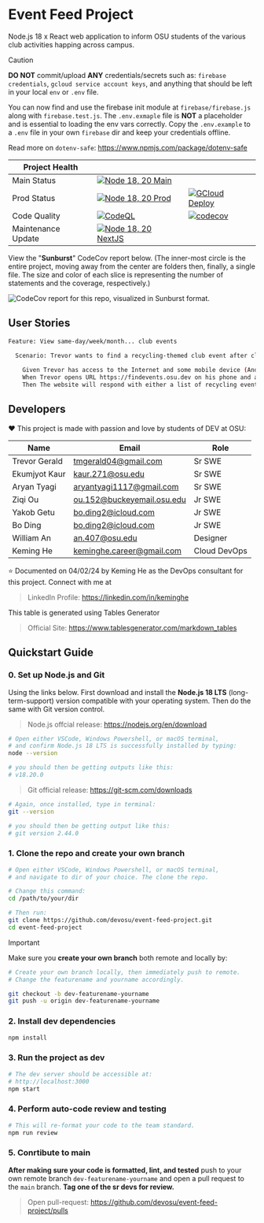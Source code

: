 # Event Feed Project

Node.js 18 x React web application to inform OSU students of the various club activities happing across campus. 

> [!CAUTION]
> **DO NOT** commit/upload **ANY** credentials/secrets such as: `firebase credentials`, `gcloud service account keys`, and anything that should be left in your local `env` or `.env` file. 
>
> You can now find and use the firebase init module at `firebase/firebase.js` along with `firebase.test.js`. The `.env.exmaple` file is **NOT** a placeholder and is essential to loading the env vars correctly. Copy the `.env.example` to a `.env` file in your own `firebase` dir and keep your credentials offline.
>
> Read more on `dotenv-safe`: https://www.npmjs.com/package/dotenv-safe

| Project Health | | |
|---|---|---|
| Main Status | [![Node 18, 20 Main](https://github.com/devosu/event-feed-project/actions/workflows/main-status.yml/badge.svg)](https://github.com/devosu/event-feed-project/actions/workflows/main-status.yml) ||
| Prod Status | [![Node 18, 20 Prod](https://github.com/devosu/event-feed-project/actions/workflows/production-status.yml/badge.svg)](https://github.com/devosu/event-feed-project/actions/workflows/production-status.yml) | [![GCloud Deploy](https://github.com/devosu/event-feed-project/actions/workflows/production-deploy.yml/badge.svg?branch=production)](https://github.com/devosu/event-feed-project/actions/workflows/production-deploy.yml) |
| Code Quality | [![CodeQL](https://github.com/devosu/event-feed-project/actions/workflows/github-code-scanning/codeql/badge.svg)](https://github.com/devosu/event-feed-project/actions/workflows/github-code-scanning/codeql) | [![codecov](https://codecov.io/gh/devosu/event-feed-project/graph/badge.svg?token=N56MUQG4NS)](https://codecov.io/gh/devosu/event-feed-project) |
| Maintenance Update | [![Node 18, 20 NextJS](https://github.com/devosu/event-feed-project/actions/workflows/maintenance-status.yml/badge.svg)](https://github.com/devosu/event-feed-project/actions/workflows/maintenance-status.yml)

View the "**Sunburst**" CodeCov report below. (The inner-most circle is the entire project, moving away from the center are folders then, finally, a single file. The size and color of each slice is representing the number of statements and the coverage, respectively.)

![CodeCov report for this repo, visualized in Sunburst format.](https://codecov.io/gh/devosu/event-feed-project/graphs/sunburst.svg?token=N56MUQG4NS)

## User Stories

```bash
Feature: View same-day/week/month... club events

  Scenario: Trevor wants to find a recycling-themed club event after class at 3pm today 
    
    Given Trevor has access to the Internet and some mobile device (Android/iOS)
    When Trevor opens URL https://findevents.osu.dev on his phone and applies the reclycing tag filter
    Then The website will respond with either a list of recycling events (plus details) or related events if not found

```

## Developers

:heart: This project is made with passion and love by students of DEV at OSU:

| Name          | Email                      | Role         |
|---------------|----------------------------|--------------|
| Trevor Gerald | tmgerald04@gmail.com       | Sr SWE       |
| Ekumjyot Kaur | kaur.271@osu.edu           | Sr SWE       |
| Aryan Tyagi   | aryantyagi1117@gmail.com   | Sr SWE       |
| Ziqi Ou       | ou.152@buckeyemail.osu.edu | Jr SWE       |
| Yakob Getu    | bo.ding2@icloud.com        | Jr SWE       |
| Bo Ding       | bo.ding2@icloud.com        | Jr SWE       |
| William An    | an.407@osu.edu             | Designer     |
| Keming He     | keminghe.career@gmail.com  | Cloud DevOps |

:star: Documented on 04/02/24 by Keming He as the DevOps consultant for this project. Connect with me at 

> LinkedIn Profile: https://linkedin.com/in/keminghe  

This table is generated using Tables Generator
> Official Site: https://www.tablesgenerator.com/markdown_tables

## Quickstart Guide

### 0. Set up Node.js and Git

Using the links below. First download and install the **Node.js 18 LTS** (long-term-support) version compatible with your operating system. Then do the same with Git version control.

> Node.js offcial release: https://nodejs.org/en/download

```bash
# Open either VSCode, Windows Powershell, or macOS terminal,
# and confirm Node.js 18 LTS is successfully installed by typing:
node --version

# you should then be getting outputs like this:
# v18.20.0
```

> Git official release: https://git-scm.com/downloads

```bash
# Again, once installed, type in terminal:
git --version

# you should then be getting output like this:
# git version 2.44.0
```

### 1. Clone the repo and create your own branch

```sh
# Open either VSCode, Windows Powershell, or macOS terminal,
# and navigate to dir of your choice. The clone the repo.

# Change this command:
cd /path/to/your/dir

# Then run:
git clone https://github.com/devosu/event-feed-project.git
cd event-feed-project
```

> [!IMPORTANT]
> Make sure you **create your own branch** both remote and locally by:
> ```bash
> # Create your own branch locally, then immediately push to remote.
> # Change the featurename and yourname accordingly.
> 
> git checkout -b dev-featurename-yourname
> git push -u origin dev-featurename-yourname
> ```

### 2. Install dev dependencies

```sh
npm install
```

### 3. Run the project as dev

```sh
# The dev server should be accessible at: 
# http://localhost:3000
npm start
```

### 4. Perform auto-code review and testing

```sh
# This will re-format your code to the team standard.
npm run review
```

### 5. Conrtibute to main

**After making sure your code is formatted, lint, and tested** push to your own remote branch `dev-featurename-yourname` and open a pull request to the `main` branch. **Tag one of the sr devs for review.**

> Open pull-request: https://github.com/devosu/event-feed-project/pulls

